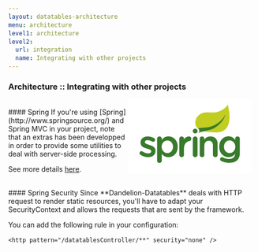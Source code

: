 ```yaml
---
layout: datatables-architecture
menu: architecture
level1: architecture
level2:
  url: integration
  name: Integrating with other projects
---
```


### Architecture :: Integrating with other projects

<img src="/assets/images/logo_spring.png" style="float:right; margin-right: 10px;" />

<br />
#### Spring
If you're using [Spring](http://www.springsource.org/) and Spring MVC in your project, note that an extras has been developped in order to provide some utilities to deal with server-side processing.

See more details [here](/datatables/features/ajax/springmvc.html).

<br />
#### Spring Security
Since **Dandelion-Datatables** deals with HTTP request to render static resources, you'll have to adapt your SecurityContext and allows the requests that are sent by the framework. 

You can add the following rule in your configuration:

    <http pattern="/datatablesController/**" security="none" />

